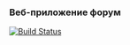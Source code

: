 ### Веб-приложение форум
[![Build Status](https://travis-ci.com/PetrBogomolov/job4j_forum.svg?branch=main)](https://travis-ci.com/PetrBogomolov/job4j_forum)
